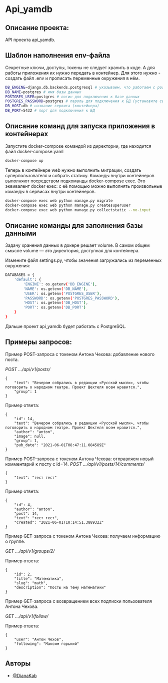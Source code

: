 # Api_yamdb

## Описание проекта:
API проекта api_yamdb.


## Шаблон наполнения env-файла

Секретные ключи, доступы, токены не следует хранить в коде. 
А для работы приложения их нужно передать в контейнер.
Для этого нужно - создать файл .env и прописать переменные окружения в нём.

```bash
DB_ENGINE=django.db.backends.postgresql # указываем, что работаем с postgresql
DB_NAME=postgres # имя базы данных
POSTGRES_USER=postgres # логин для подключения к базе данных
POSTGRES_PASSWORD=postgres # пароль для подключения к БД (установите свой)
DB_HOST=db # название сервиса (контейнера)
DB_PORT=5432 # порт для подключения к БД
```

## Описание команд для запуска приложения в контейнерах
Запустите docker-compose командой из директории, где находится файл docker-compose.yaml
```bash
docker-compose up
```
Теперь в контейнере web нужно выполнить миграции, создать суперпользователя и собрать статику. 
Команды внутри контейнеров выполняют посредством подкоманды docker-compose exec. 
Это эквивалент docker exec: с её помощью можно выполнять произвольные команды в сервисах внутри контейнеров.
```bash
docker-compose exec web python manage.py migrate
docker-compose exec web python manage.py createsuperuser
docker-compose exec web python manage.py collectstatic --no-input
```
## Описание команды для заполнения базы данными
Задачу хранения данных в докере решает volume. 
В самом общем смысле volume — это директория, доступная для контейнера. 

Измените файл settings.py, чтобы значения загружались из переменных окружения:
```bash
DATABASES = {
    'default': {
        'ENGINE': os.getenv('DB_ENGINE'),
        'NAME': os.getenv('DB_NAME'),
        'USER': os.getenv('POSTGRES_USER'),
        'PASSWORD': os.getenv('POSTGRES_PASSWORD'),
        'HOST': os.getenv('DB_HOST'),
        'PORT': os.getenv('DB_PORT')
    }
}
```
Дальше проект api_yamdb будет работать с PostgreSQL.

## Примеры запросов:

Пример POST-запроса с токеном Антона Чехова: добавление нового поста.

*POST .../api/v1/posts/*

```
{
    "text": "Вечером собрались в редакции «Русской мысли», чтобы поговорить о народном театре. Проект Шехтеля всем нравится.",
    "group": 1
}
```
Пример ответа:

```
{
    "id": 14,
    "text": "Вечером собрались в редакции «Русской мысли», чтобы поговорить о народном театре. Проект Шехтеля всем нравится.",
    "author": "anton",
    "image": null,
    "group": 1,
    "pub_date": "2021-06-01T08:47:11.084589Z"
}
```
Пример POST-запроса с токеном Антона Чехова: отправляем новый комментарий к посту с id=14.
*POST .../api/v1/posts/14/comments/*

```
{
    "text": "тест тест"
}
```
Пример ответа:

```
{
    "id": 4,
    "author": "anton",
    "post": 14,
    "text": "тест тест",
    "created": "2021-06-01T10:14:51.388932Z"
}
```
Пример GET-запроса с токеном Антона Чехова: получаем информацию о группе.

*GET .../api/v1/groups/2/*

Пример ответа:

```
{
    "id": 2,
    "title": "Математика",
    "slug": "math",
    "description": "Посты на тему математики"
}
```

Пример GET-запроса с возвращением всех подписки пользователя Антона Чехова.

*GET .../api/v1/follow/*

Пример ответа:

```
{
    "user": "Антон Чехов",
    "following": "Максим горький"
}
```

## Авторы

- [@DianaKab](https://github.com/DianaKab)
